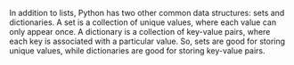 In addition to lists, Python has two other common data structures: sets and dictionaries. A set is a collection of unique values, where each value can only appear once. A dictionary is a collection of key-value pairs, where each key is associated with a particular value. So, sets are good for storing unique values, while dictionaries are good for storing key-value pairs.
